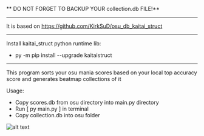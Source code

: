 ** DO NOT FORGET TO BACKUP YOUR collection.db FILE!**
____
It is based on https://github.com/KirkSuD/osu_db_kaitai_struct
____
Install kaitai_struct python runtime lib: 
  * py -m pip install --upgrade kaitaistruct
____

This program sorts your osu mania scores based on your local top accuracy score and generates beatmap collections of it

Usage:
  * Copy scores.db from osu directory into main.py directory
  * Run [ py main.py ] in terminal
  * Copy collection.db into osu folder

![alt text](http://url/to/img.png)
